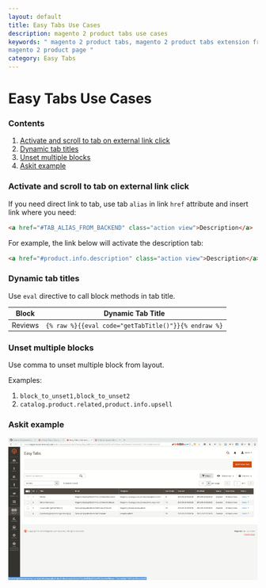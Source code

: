 ```yaml
---
layout: default
title: Easy Tabs Use Cases
description: magento 2 product tabs use cases
keywords: " magento 2 product tabs, magento 2 product tabs extension free, add tabs
magento 2 product page "
category: Easy Tabs
---
```


# Easy Tabs Use Cases

### Contents

1. [Activate and scroll to tab on external link click](#activate-and-scroll-to-tab-on-external-link-click)
2. [Dynamic tab titles](#dynamic-tab-titles)
3. [Unset multiple blocks](#unset-multiple-blocks)
4. [Askit example](#askit-example)


### Activate and scroll to tab on external link click

If you need direct link to tab, use tab `alias` in link `href` attribute and insert link where you need:

```html
<a href="#TAB_ALIAS_FROM_BACKEND" class="action view">Description</a>
```
For example, the link below will activate the description tab:

```html
<a href="#product.info.description" class="action view">Description</a>
```

### Dynamic tab titles

Use `eval` directive to call block methods in tab title.

Block    | Dynamic Tab Title
---------| -----------------------------
Reviews  | `{% raw %}{{eval code="getTabTitle()"}}{% endraw %}`

### Unset multiple blocks

Use comma to unset multiple block from layout.

Examples:

1. `block_to_unset1,block_to_unset2`
2. `catalog.product.related,product.info.upsell`

### Askit example

![Askit example](/images/m2/easytabs/usecase-askit.gif)

